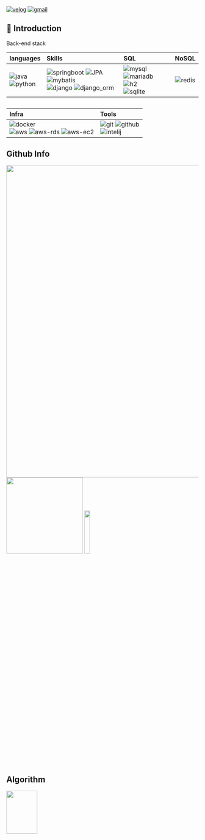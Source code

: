 [![velog](https://img.shields.io/badge/velog-20C997?style=flat-square&logo=Velog&logoColor=FFFFFF)](https://velog.io/@sunsik08)
[![gmail](https://img.shields.io/badge/Gmail-EA4335?style=flat-square&logo=Gmail&logoColor=FFFFFF)](mailto:17sunsik@gmail.co)

## 👋 Introduction

</div>

<!--
**sunsik17/sunsik17** is a ✨ _special_ ✨ repository because its `README.md` (this file) appears on your GitHub profile.

Here are some ideas to get you started:

- 🔭 I’m currently working on ...
- 🌱 I’m currently learning ...
- 👯 I’m looking to collaborate on ...
- 🤔 I’m looking for help with ...
- 💬 Ask me about ...
- 📫 How to reach me: ...
- 😄 Pronouns: ...
- ⚡ Fun fact: ...
-->
  
Back-end stack

|languages|Skills|SQL|NoSQL|
|:--|:--|:--|:--|
|![java](https://img.shields.io/badge/Java-007396?style=flat&logo=Java&logoColor=white) <br> ![python](https://img.shields.io/badge/Python-3776AB?style=flat&logo=Python&logoColor=white)|![springboot](https://img.shields.io/badge/SpringBoot-6DB33F?style=flat&logo=SpringBoot&logoColor=white) ![JPA](https://img.shields.io/badge/JPA-6DB33F?style=flat&logo=JPA&logoColor=white) ![mybatis](https://img.shields.io/badge/Mybatis-000000?style=flat&logo=mybatis&logoColor=000000) <br> ![django](https://img.shields.io/badge/Django-092E20?style=flat&logo=Django&logoColor=white) ![django_orm](https://img.shields.io/badge/Django_ORM-092E20?style=flat&logo=Django&logoColor=white)|![mysql](https://img.shields.io/badge/Mysql-3776AB?style=flat&logo=Mysql&logoColor=white) ![mariadb](https://img.shields.io/badge/MariaDB-003545?style=flat&logo=MariaDB&logoColor=white) <br> ![h2](https://img.shields.io/badge/H2-003DFF?style=flat&logo=algolia&logoColor=003DFF) <br> ![sqlite](https://img.shields.io/badge/SQLite-003B57?style=flat&logo=SQLite&logoColor=white)|![redis](https://img.shields.io/badge/Redis-DC382D?style=flat&logo=Redis&logoColor=white)|

##   

|Infra|Tools|
|:--|:--|
|![docker](https://img.shields.io/badge/Docker-2496ED?style=flat&logo=Docker&logoColor=white) <br> ![aws](https://img.shields.io/badge/amazonaws-232F3E?style=flat&logo=amazonaws&logoColor=white) ![aws-rds](https://img.shields.io/badge/RDS-527FFF?style=flat&logo=amazonrds&logoColor=white) ![aws-ec2](https://img.shields.io/badge/EC2-FF9900?style=flat&logo=amazonec2&logoColor=white) | ![git](https://img.shields.io/badge/Git-F05032?style=flat&logo=Git&logoColor=white) ![github](https://img.shields.io/badge/GitHub-222222?style=flat&logo=GitHub&logoColor=white) <br> ![intelij](https://img.shields.io/badge/IntelliJIDEA-000000?style=flat&logo=IntelliJIDEA&logoColor=white) |

## Github Info

<img src="http://github-profile-summary-cards.vercel.app/api/cards/profile-details?username=sunsik17&theme=nord_bright" width=818.97px>
<img src="https://github-readme-stats.vercel.app/api?username=sunsik17&theme=catppuccin_latte&show_icons=true" height=200px> <img src="http://github-profile-summary-cards.vercel.app/api/cards/repos-per-language?username=sunsik17&theme=nord_bright&exclude=html,javascript,css" height=17%> 



## Algorithm

<img src="http://mazassumnida.wtf/api/v2/generate_badge?boj=sunsik17" height=17% width=40%> 
